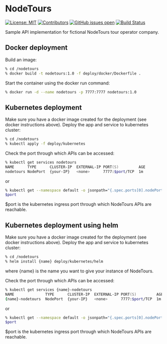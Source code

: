 # NodeTours

[![License: MIT](https://img.shields.io/badge/License-MIT-blue.svg)](https://opensource.org/licensesMIT)
[![Contributors](https://img.shields.io/github/contributors/przemekulik/nodetours)](https://github.com/przemekulik/nodetours/graphs/contributors)
[![GitHub issues open](https://img.shields.io/github/issues/przemekulik/nodetours)](https://img.shields.io/github/issues/przemekulik/nodetours)
[![Build Status](https://dev.azure.com/przemekulik/nodetours/_apis/build/status/przemekulik.nodetours?branchName=master)](https://dev.azure.com/przemekulik/nodetours/_build/latest?definitionId=15&branchName=master)

Sample API implementation for fictional NodeTours tour operator company.

## Docker deployment

Build an image:

```zsh
% cd /nodetours
% docker build -t nodetours:1.0 -f deploy/docker/Dockerfile .
```

Start the container using the docker run command:

```zsh
% docker run -d --name nodetours -p 7777:7777 nodetours:1.0
```

## Kubernetes deployment

Make sure you have a docker image created for the deployment (see docker instructions above). Deploy the app and service to kubernetes cluster:

```zsh
% cd /nodetours
% kubectl apply -f deploy/kubernetes
```

Check the port through which APIs can be accessed:

```zsh
% kubectl get services nodetours
NAME      TYPE      CLUSTER-IP  EXTERNAL-IP PORT(S)         AGE
nodetours NodePort  {your-IP}   <none>      7777:$port/TCP  1m
```

or

```zsh
% kubectl get --namespace default -o jsonpath="{.spec.ports[0].nodePort}" services nodetours
$port
```

$port is the kubernetes ingress port through which NodeTours APIs are reachable.

## Kubernetes deployment using helm

Make sure you have a docker image created for the deployment (see docker instructions above). Deploy the app and service to kubernetes cluster:

```zsh
% cd /nodetours
% helm install {name} deploy/kubernetes/helm
```

where {name} is the name you want to give your instance of NodeTours.

Check the port through which APIs can be accessed:


```zsh
% kubectl get services {name}-nodetours
NAME              TYPE      CLUSTER-IP  EXTERNAL-IP PORT(S)         AGE
{name}-nodetours  NodePort  {your-IP}   <none>      7777:$port/TCP  1m
```

or

```zsh
% kubectl get --namespace default -o jsonpath="{.spec.ports[0].nodePort}" services {name}-nodetours
$port
```

$port is the kubernetes ingress port through which NodeTours APIs are reachable.
